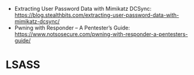 - Extracting User Password Data with Mimikatz DCSync: https://blog.stealthbits.com/extracting-user-password-data-with-mimikatz-dcsync/
- Pwning with Responder – A Pentester’s Guide: https://www.notsosecure.com/pwning-with-responder-a-pentesters-guide/

# LSASS
